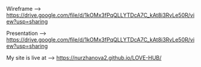 Wireframe --> https://drive.google.com/file/d/1kOMx3fPqQLLYTDcA7C_kAt8i3RvLe50R/view?usp=sharing

Presentation --> https://drive.google.com/file/d/1kOMx3fPqQLLYTDcA7C_kAt8i3RvLe50R/view?usp=sharing

My site is live at --> https://nurzhanova2.github.io/LOVE-HUB/